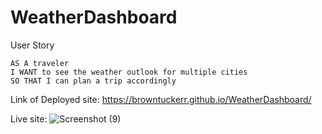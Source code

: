 # WeatherDashboard

User Story

```
AS A traveler
I WANT to see the weather outlook for multiple cities
SO THAT I can plan a trip accordingly
```

Link of Deployed site:
https://browntuckerr.github.io/WeatherDashboard/


Live site:
![Screenshot (9)](https://user-images.githubusercontent.com/82062612/120945790-5c788480-c708-11eb-8b75-a0198c3dc345.png)


